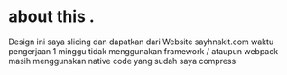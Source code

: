 # about this .

Design ini saya slicing dan dapatkan dari Website sayhnakit.com
waktu pengerjaan 1 minggu tidak menggunakan framework / ataupun webpack masih menggunakan native code yang sudah saya compress
